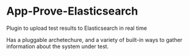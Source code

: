 # App-Prove-Elasticsearch
Plugin to upload test results to Elasticsearch in real time

Has a pluggable archetechure, and a variety of built-in ways to gather information about the system under test.
